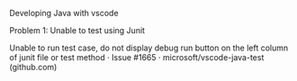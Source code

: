 Developing Java with vscode

Problem 1: Unable to test using Junit

Unable to run test case, do not display debug run button on the left column of junit file or test method · Issue #1665 · microsoft/vscode-java-test (github.com)
